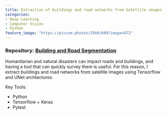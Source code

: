 ```yaml
---
title: Extraction of buildings and road networks from Satellite images
categories:
- Deep Learning
- Computer Vision
- Python
feature_image: "https://picsum.photos/2560/600?image=872"
---
```

### Repository: [Building and Road Segmentation](https://github.com/Luke-Pratley/building_road_segmentation)
Humanitarian and natural disasters can impact roads and buildings, and having a tool that can quickly survey them is useful.
For this reason, I extract buildings and road networks from satellite images using Tensorflow and UNet archtectures.

Key Tools:
- Python
- Tensorflow + Keras
- Pytest

<!-- more -->
